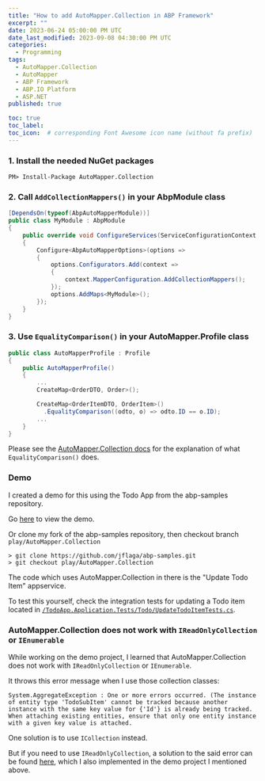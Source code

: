 ```yaml
---
title: "How to add AutoMapper.Collection in ABP Framework"
excerpt: ""
date: 2023-06-24 05:00:00 PM UTC
date_last_modified: 2023-09-08 04:30:00 PM UTC
categories:
  - Programming
tags: 
  - AutoMapper.Collection
  - AutoMapper
  - ABP Framework
  - ABP.IO Platform
  - ASP.NET
published: true

toc: true
toc_label: 
toc_icon:  # corresponding Font Awesome icon name (without fa prefix)
---
```



### 1. Install the needed NuGet packages

``` terminal
PM> Install-Package AutoMapper.Collection
```


### 2. Call `AddCollectionMappers()` in your AbpModule class

``` csharp
[DependsOn(typeof(AbpAutoMapperModule))]
public class MyModule : AbpModule
{
    public override void ConfigureServices(ServiceConfigurationContext context)
    {
        Configure<AbpAutoMapperOptions>(options =>
        {
            options.Configurators.Add(context =>
            {
                context.MapperConfiguration.AddCollectionMappers();
            });
            options.AddMaps<MyModule>();
        });
    }
}
```


### 3. Use `EqualityComparison()` in your AutoMapper.Profile class

``` csharp
public class AutoMapperProfile : Profile
{
    public AutoMapperProfile()
    {
        ...        
        CreateMap<OrderDTO, Order>();

        CreateMap<OrderItemDTO, OrderItem>()
          .EqualityComparison((odto, o) => odto.ID == o.ID);
        ...
    }
}
```

Please see the [AutoMapper.Collection docs](https://github.com/AutoMapper/AutoMapper.Collection) for the explanation of what `EqualityComparison()` does.


### Demo

I created a demo for this using the Todo App from the abp-samples repository.

Go [here](https://github.com/jflaga/abp-samples/tree/jflaga/play/AutoMapper.Collection/TodoApp/Angular-EfCore/aspnet-core) to view the demo.

Or clone my fork of the abp-samples repository, then checkout branch `play/AutoMapper.Collection`

``` terminal
> git clone https://github.com/jflaga/abp-samples.git
> git checkout play/AutoMapper.Collection
```

The code which uses AutoMapper.Collection in there is the "Update Todo Item" appservice.

To test this yourself, check the integration tests for updating a Todo item located in [`/TodoApp.Application.Tests/Todo/UpdateTodoItemTests.cs`](https://github.com/jflaga/abp-samples/blob/jflaga/play/AutoMapper.Collection/TodoApp/Angular-EfCore/aspnet-core/test/TodoApp.Application.Tests/Todo/UpdateTodoItemTests.cs).


### AutoMapper.Collection does not work with `IReadOnlyCollection` or `IEnumerable`

While working on the demo project, I learned that AutoMapper.Collection does not work with `IReadOnlyCollection` or `IEnumerable`. 

It throws this error message when I use those collection classes: 

```
System.AggregateException : One or more errors occurred. (The instance of entity type 'TodoSubItem' cannot be tracked because another instance with the same key value for {'Id'} is already being tracked. When attaching existing entities, ensure that only one entity instance with a given key value is attached.
```

One solution is to use `ICollection` instead.

But if you need to use `IReadOnlyCollection`, a solution to the said error can be found [here](https://github.com/AutoMapper/AutoMapper.Collection/issues/132#issuecomment-539411397), which I also implemented in the demo project I mentioned above.
